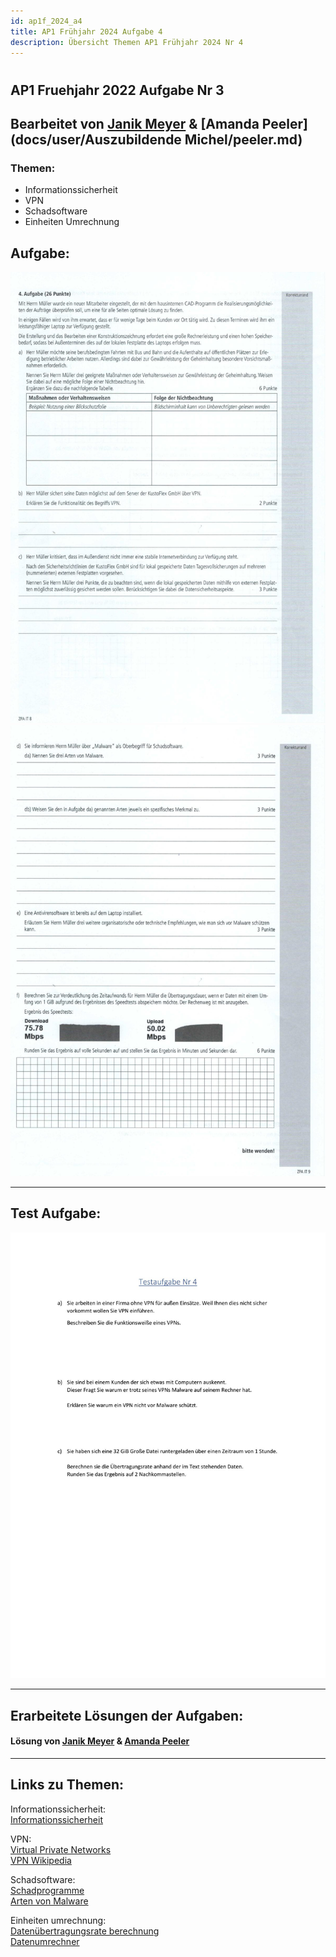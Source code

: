 ```yaml
---
id: ap1f_2024_a4
title: AP1 Frühjahr 2024 Aufgabe 4
description: Übersicht Themen AP1 Frühjahr 2024 Nr 4
---
```


#
## AP1 Fruehjahr 2022 Aufgabe Nr 3

## Bearbeitet von [Janik Meyer](../ap1f_2024/solution/ap1f_2024_a4_solution.md) & [Amanda Peeler](docs/user/Auszubildende Michel/peeler.md) 

### Themen:

* Informationssicherheit
* VPN
* Schadsoftware
* Einheiten Umrechnung

## Aufgabe:

![Aufgabe 4 Teil 1](/img/AP1/2024/ap1f_2024/AP1_2024_Fruehjahr_Aufgabe4_1.jpg)  
![Aufgabe 4 Teil 2](/img/AP1/2024/ap1f_2024/AP1_2024_Fruehjahr_Aufgabe4_2.jpg)  

----

## Test Aufgabe:

![testaufgabe](/img/AP1/2024/ap1f_2024/Fruehjahr_2024_Aufgabe4_Holldack.jpg)  

----

## Erarbeitete Lösungen der Aufgaben:

#### Lösung von [Janik Meyer](../ap1f_2024/solution/ap1f_2024_a4_solution.md) & [Amanda Peeler](solution/AP1_Frühjahr_2024_Aufgabe4_Lösung_Peeler.md)

----

## Links zu Themen:

Informationssicherheit:  
[Informationssicherheit](https://brekom.de/ratgeber-it-sicherheit/informationssicherheit/)  

VPN:  
[Virtual Private Networks](https://www.bsi.bund.de/DE/Themen/Verbraucherinnen-und-Verbraucher/Informationen-und-Empfehlungen/Cyber-Sicherheitsempfehlungen/Router-WLAN-VPN/Virtual-Private-Networks-VPN/virtual-private-networks-vpn_node.html)  
[VPN Wikipedia](https://de.wikipedia.org/wiki/Virtual_Private_Network)  

Schadsoftware:  
[Schadprogramme](https://www.bsi.bund.de/DE/Themen/Verbraucherinnen-und-Verbraucher/Cyber-Sicherheitslage/Methoden-der-Cyber-Kriminalitaet/Schadprogramme/schadprogramme_node.html)  
[Arten von Malware](https://www.kaspersky.de/resource-center/threats/types-of-malware)  

Einheiten umrechnung:  
[Datenübertragungsrate berechnung](https://kohnlehome.de/netz/Datenuebertragungsrate.pdf)  
[Datenumrechner](https://www.online-rechner.net/datenmenge/gibibyte/)  
